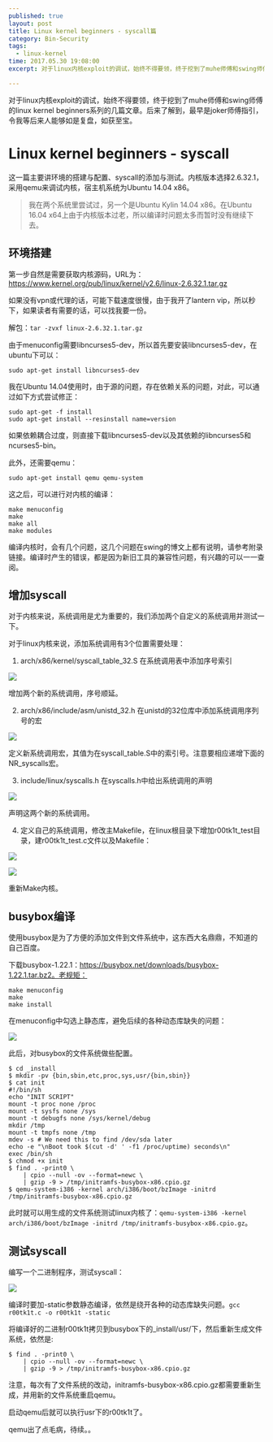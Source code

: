 ```yaml
---
published: true
layout: post
title: Linux kernel beginners - syscall篇
category: Bin-Security
tags: 
  - linux-kernel
time: 2017.05.30 19:08:00
excerpt: 对于linux内核exploit的调试，始终不得要领，终于挖到了muhe师傅和swing师傅的linux kernel beginners系列的几篇文章。后来了解到，最早是joker师傅指引，令我等后来人能够如是复盘，如获至宝。

---
```


对于linux内核exploit的调试，始终不得要领，终于挖到了muhe师傅和swing师傅的linux kernel beginners系列的几篇文章。后来了解到，最早是joker师傅指引，令我等后来人能够如是复盘，如获至宝。

<!--more-->

# Linux kernel beginners - syscall
这一篇主要讲环境的搭建与配置、syscall的添加与测试。内核版本选择2.6.32.1，采用qemu来调试内核，宿主机系统为Ubuntu 14.04 x86。

> 我在两个系统里尝试过，另一个是Ubuntu Kylin 14.04 x86。在Ubuntu 16.04 x64上由于内核版本过老，所以编译时问题太多而暂时没有继续下去。

## 环境搭建
第一步自然是需要获取内核源码，URL为：https://www.kernel.org/pub/linux/kernel/v2.6/linux-2.6.32.1.tar.gz

如果没有vpn或代理的话，可能下载速度很慢，由于我开了lantern vip，所以秒下，如果读者有需要的话，可以找我要一份。

解包：`tar -zvxf linux-2.6.32.1.tar.gz`

由于menuconfig需要libncurses5-dev，所以首先要安装libncurses5-dev，在ubuntu下可以：

```
sudo apt-get install libncurses5-dev
```

我在Ubuntu 14.04使用时，由于源的问题，存在依赖关系的问题，对此，可以通过如下方式尝试修正：

```
sudo apt-get -f install
sudo apt-get install --resinstall name=version
```
如果依赖耦合过度，则直接下载libncurses5-dev以及其依赖的libncurses5和ncurses5-bin。

此外，还需要qemu：

```
sudo apt-get install qemu qemu-system
```

这之后，可以进行对内核的编译：

```
make menuconfig
make 
make all
make modules
```

编译内核时，会有几个问题，这几个问题在swing的博文上都有说明，请参考附录链接。编译时产生的错误，都是因为新旧工具的兼容性问题，有兴趣的可以一一查阅。

## 增加syscall
对于内核来说，系统调用是尤为重要的，我们添加两个自定义的系统调用并测试一下。

对于linux内核来说，添加系统调用有3个位置需要处理：
1. arch/x86/kernel/syscall_table_32.S	在系统调用表中添加序号索引

![](/img/posts/Security/linux-kernel-beginners/syscall_table.jpg)

增加两个新的系统调用，序号顺延。

2. arch/x86/include/asm/unistd_32.h		在unistd的32位库中添加系统调用序列号的宏

![](/img/posts/Security/linux-kernel-beginners/unistd_32.jpg)

定义新系统调用宏，其值为在syscall_table.S中的索引号。注意要相应递增下面的NR_syscalls宏。

3. include/linux/syscalls.h				在syscalls.h中给出系统调用的声明

![](/img/posts/Security/linux-kernel-beginners/syscalls.jpg)

声明这两个新的系统调用。

4. 定义自己的系统调用，修改主Makefile，在linux根目录下增加r00tk1t_test目录，建r00tk1t_test.c文件以及Makefile：

![](/img/posts/Security/linux-kernel-beginners/r00tk1t_test.jpg)

![](/img/posts/Security/linux-kernel-beginners/linux-makefile.jpg)

重新Make内核。

## busybox编译
使用busybox是为了方便的添加文件到文件系统中，这东西大名鼎鼎，不知道的自己百度。

下载busybox-1.22.1：https://busybox.net/downloads/busybox-1.22.1.tar.bz2。老规矩：

```
make menuconfig
make
make install
```

在menuconfig中勾选上静态库，避免后续的各种动态库缺失的问题：

![](/img/posts/Security/linux-kernel-beginners/busybox-menuconfig.jpg)

此后，对busybox的文件系统做些配置。

```
$ cd _install
$ mkdir -pv {bin,sbin,etc,proc,sys,usr/{bin,sbin}}
$ cat init
#!/bin/sh
echo "INIT SCRIPT"
mount -t proc none /proc
mount -t sysfs none /sys
mount -t debugfs none /sys/kernel/debug
mkdir /tmp
mount -t tmpfs none /tmp
mdev -s # We need this to find /dev/sda later
echo -e "\nBoot took $(cut -d' ' -f1 /proc/uptime) seconds\n"
exec /bin/sh
$ chmod +x init
$ find . -print0 \
    | cpio --null -ov --format=newc \
    | gzip -9 > /tmp/initramfs-busybox-x86.cpio.gz
$ qemu-system-i386 -kernel arch/i386/boot/bzImage -initrd /tmp/initramfs-busybox-x86.cpio.gz
```

此时就可以用生成的文件系统测试linux内核了：`qemu-system-i386 -kernel arch/i386/boot/bzImage -initrd /tmp/initramfs-busybox-x86.cpio.gz`。

## 测试syscall
编写一个二进制程序，测试syscall：

![](/img/posts/Security/linux-kernel-beginners/syscall_test.jpg)

编译时要加-static参数静态编译，依然是绕开各种的动态库缺失问题。`gcc r00tk1t.c -o r00tk1t -static`

将编译好的二进制r00tk1t拷贝到busybox下的_install/usr/下，然后重新生成文件系统，依然是:

```
$ find . -print0 \
    | cpio --null -ov --format=newc \
    | gzip -9 > /tmp/initramfs-busybox-x86.cpio.gz
```

注意，每次有了文件系统的改动，initramfs-busybox-x86.cpio.gz都需要重新生成，并用新的文件系统重启qemu。

启动qemu后就可以执行usr下的r00tk1t了。

qemu出了点毛病，待续。。